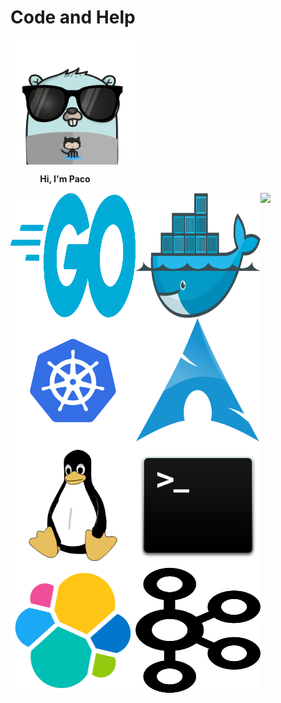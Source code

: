 # Code and Help
<img src="https://raw.githubusercontent.com/fgarcia-code/fgarcia-code/master/images/gopher.png" width="200" height="200" align="center" />

&nbsp;&nbsp;&nbsp;&nbsp;&nbsp;&nbsp;&nbsp;&nbsp;&nbsp;&nbsp;&nbsp;&nbsp;**Hi, I'm Paco**


<img  src="https://raw.githubusercontent.com/fgarcia-code/fgarcia-code/master/images/golang.png" width="200" height="200" align="left"/>
<img  src="https://raw.githubusercontent.com/fgarcia-code/fgarcia-code/master/images/docker.png" width="200" height="200" align="left" />
<img  src="https://raw.githubusercontent.com/fgarcia-code/fgarcia-code/master/images/kubernetes.png" width="200" height="200" align="left" />
<img  src="https://raw.githubusercontent.com/fgarcia-code/fgarcia-code/master/images/archlinux.png" width="200" height="200" align="left" />
<img  src="https://raw.githubusercontent.com/fgarcia-code/fgarcia-code/master/images/linux.png" width="200" height="200" align="left" />
<img  src="https://raw.githubusercontent.com/fgarcia-code/fgarcia-code/master/images/bash.png" width="200" height="200" align="left" />
<img  src="https://raw.githubusercontent.com/fgarcia-code/fgarcia-code/master/images/elasticsearch.png" width="200" height="200" align="left" />
<img  src="https://raw.githubusercontent.com/fgarcia-code/fgarcia-code/master/images/kafka.png" width="200" height="200" align="left" />

![](https://github4life.herokuapp.com/ethomson.gif)
